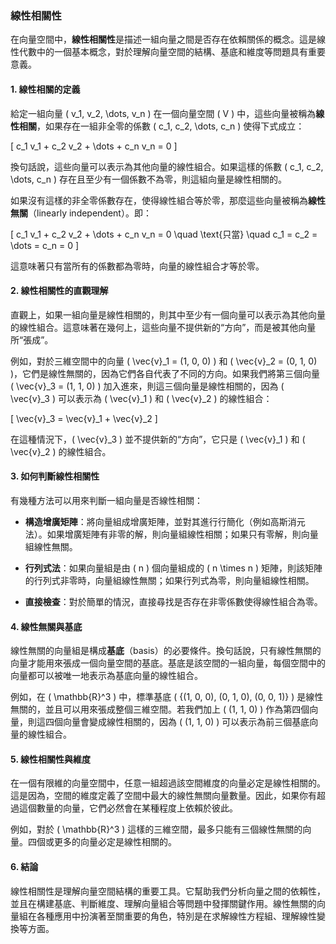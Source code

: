 ### 線性相關性

在向量空間中，**線性相關性**是描述一組向量之間是否存在依賴關係的概念。這是線性代數中的一個基本概念，對於理解向量空間的結構、基底和維度等問題具有重要意義。

#### 1. 線性相關的定義

給定一組向量 \( v_1, v_2, \dots, v_n \) 在一個向量空間 \( V \) 中，這些向量被稱為**線性相關**，如果存在一組非全零的係數 \( c_1, c_2, \dots, c_n \) 使得下式成立：

\[
c_1 v_1 + c_2 v_2 + \dots + c_n v_n = 0
\]

換句話說，這些向量可以表示為其他向量的線性組合。如果這樣的係數 \( c_1, c_2, \dots, c_n \) 存在且至少有一個係數不為零，則這組向量是線性相關的。

如果沒有這樣的非全零係數存在，使得線性組合等於零，那麼這些向量被稱為**線性無關**（linearly independent）。即：

\[
c_1 v_1 + c_2 v_2 + \dots + c_n v_n = 0 \quad \text{只當} \quad c_1 = c_2 = \dots = c_n = 0
\]

這意味著只有當所有的係數都為零時，向量的線性組合才等於零。

#### 2. 線性相關性的直觀理解

直觀上，如果一組向量是線性相關的，則其中至少有一個向量可以表示為其他向量的線性組合。這意味著在幾何上，這些向量不提供新的“方向”，而是被其他向量所“張成”。

例如，對於三維空間中的向量 \( \vec{v}_1 = (1, 0, 0) \) 和 \( \vec{v}_2 = (0, 1, 0) \)，它們是線性無關的，因為它們各自代表了不同的方向。如果我們將第三個向量 \( \vec{v}_3 = (1, 1, 0) \) 加入進來，則這三個向量是線性相關的，因為 \( \vec{v}_3 \) 可以表示為 \( \vec{v}_1 \) 和 \( \vec{v}_2 \) 的線性組合： 

\[
\vec{v}_3 = \vec{v}_1 + \vec{v}_2
\]

在這種情況下，\( \vec{v}_3 \) 並不提供新的“方向”，它只是 \( \vec{v}_1 \) 和 \( \vec{v}_2 \) 的線性組合。

#### 3. 如何判斷線性相關性

有幾種方法可以用來判斷一組向量是否線性相關：

- **構造增廣矩陣**：將向量組成增廣矩陣，並對其進行行簡化（例如高斯消元法）。如果增廣矩陣有非零的解，則向量組線性相關；如果只有零解，則向量組線性無關。
  
- **行列式法**：如果向量組是由 \( n \) 個向量組成的 \( n \times n \) 矩陣，則該矩陣的行列式非零時，向量組線性無關；如果行列式為零，則向量組線性相關。

- **直接檢查**：對於簡單的情況，直接尋找是否存在非零係數使得線性組合為零。

#### 4. 線性無關與基底

線性無關的向量組是構成**基底**（basis）的必要條件。換句話說，只有線性無關的向量才能用來張成一個向量空間的基底。基底是該空間的一組向量，每個空間中的向量都可以被唯一地表示為基底向量的線性組合。

例如，在 \( \mathbb{R}^3 \) 中，標準基底 \( \{(1, 0, 0), (0, 1, 0), (0, 0, 1)\} \) 是線性無關的，並且可以用來張成整個三維空間。若我們加上 \( (1, 1, 0) \) 作為第四個向量，則這四個向量會變成線性相關的，因為 \( (1, 1, 0) \) 可以表示為前三個基底向量的線性組合。

#### 5. 線性相關性與維度

在一個有限維的向量空間中，任意一組超過該空間維度的向量必定是線性相關的。這是因為，空間的維度定義了空間中最大的線性無關向量數量。因此，如果你有超過這個數量的向量，它們必然會在某種程度上依賴於彼此。

例如，對於 \( \mathbb{R}^3 \) 這樣的三維空間，最多只能有三個線性無關的向量。四個或更多的向量必定是線性相關的。

#### 6. 結論

線性相關性是理解向量空間結構的重要工具。它幫助我們分析向量之間的依賴性，並且在構建基底、判斷維度、理解向量組合等問題中發揮關鍵作用。線性無關的向量組在各種應用中扮演著至關重要的角色，特別是在求解線性方程組、理解線性變換等方面。